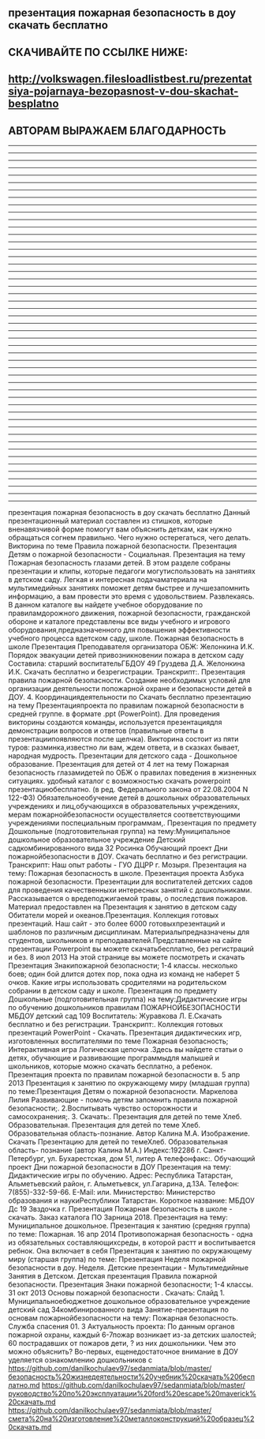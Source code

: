 презентация пожарная безопасность в доу скачать бесплатно
--------------------------------------------------
СКАЧИВАЙТЕ ПО ССЫЛКЕ НИЖЕ:
--------------------------------------------------
http://volkswagen.filesloadlistbest.ru/prezentatsiya-pojarnaya-bezopasnost-v-dou-skachat-besplatno
--------------------------------------------------
АВТОРАМ ВЫРАЖАЕМ БЛАГОДАРНОСТЬ
--------------------------------------------------
--------------------------------------------------
--------------------------------------------------
--------------------------------------------------
--------------------------------------------------
--------------------------------------------------
--------------------------------------------------
--------------------------------------------------
--------------------------------------------------
--------------------------------------------------
--------------------------------------------------
--------------------------------------------------
--------------------------------------------------
--------------------------------------------------
--------------------------------------------------
--------------------------------------------------
--------------------------------------------------
--------------------------------------------------
--------------------------------------------------
--------------------------------------------------
--------------------------------------------------
--------------------------------------------------
--------------------------------------------------
--------------------------------------------------
--------------------------------------------------
--------------------------------------------------
--------------------------------------------------
--------------------------------------------------
--------------------------------------------------
--------------------------------------------------
--------------------------------------------------
--------------------------------------------------
--------------------------------------------------
--------------------------------------------------
--------------------------------------------------
--------------------------------------------------
--------------------------------------------------
--------------------------------------------------
--------------------------------------------------
--------------------------------------------------
--------------------------------------------------
--------------------------------------------------
--------------------------------------------------
--------------------------------------------------
--------------------------------------------------
--------------------------------------------------
--------------------------------------------------
--------------------------------------------------
--------------------------------------------------
--------------------------------------------------
презентация пожарная безопасность в доу скачать бесплатно Данный презентационный материал составлен из стишков, которые вненавязчивой форме помогут вам объяснить деткам, как нужно обращаться согнем правильно. Чего нужно остерегаться, чего делать. Викторина по теме Правила пожарной безопасности. Презентация Детям о пожарной безопасности - Социальная. Презентация на тему Пожарная безопасность глазами детей. В этом разделе собраны презентации и клипы, которые педагоги могутиспользовать на занятиях в детском саду. Легкая и интересная подачаматериала на мультимедийных занятиях поможет детям быстрее и лучшезапомнить информацию, а вам провести это время с удовольствием. Развлекаясь. В данном каталоге вы найдете учебное оборудование по правиламдорожного движения, пожарной безопасности, гражданской обороне и каталоге представлены все виды учебного и игрового оборудования,предназначенного для повышения эффективности учебного процесса  вдетском саду, школе. Пожарная безопасность в школе Презентация Преподавателя организатора ОБЖ: Желонкина И.К.  Порядок эвакуации детей привозникновении пожара в детском саду Составила: старший воспитательГБДОУ 49 Груздева Д.А.  Желонкина И.К. Скачать бесплатно и безрегистрации.  Транскрипт:. Презентация правила пожарной безопасности. Создание необходимых условий для организации деятельности попожарной охране и безопасности детей в ДОУ. 4. Координациядеятельности по  Скачать бесплатно презентацию на тему Презентацияпроекта по правилам пожарной безопасности в средней группе. в формате .ppt (PowerPoint). Для проведения викторины создаются команды, используется презентациядля демонстрации вопросов и ответов (правильные ответы в презентациипоявляются после щелчка). Викторина состоит из пяти туров: разминка,известно ли вам, ждем ответа, и в сказках бывает, народная мудрость. Презентации для детского сада - Дошкольное образование. Презентация для детей от 4 лет на тему Пожарная безопасность глазамидетей по ОБЖ о правилах поведения в жизненных ситуациях.  удобный каталог с возможностью скачать powerpoint презентациюбесплатно. (в ред. Федерального закона от 22.08.2004 N 122-ФЗ) Обязательноеобучение детей в дошкольных образовательных учреждениях и лиц,обучающихся в образовательных учреждениях, мерам пожарнойбезопасности осуществляется соответствующими учреждениями поспециальным программам,. Презентация по предмету Дошкольные (подготовительная группа) на тему:Муниципальное дошкольное образовательное учреждение  Детский садкомбинированного вида 32  Росинка  Обучающий проект Дни пожарнойбезопасности в ДОУ. Скачать бесплатно и без регистрации.  Транскрипт:
Наш опыт работы - ГУО ДЦРР г. Мозыря. Презентация на тему: Пожарная безопасность в школе. Презентация проекта Азбука пожарной безопасности. Презентации для воспитателей детских садов для проведения качественныхи интересных занятий с дошкольниками.  Рассказывается о вредеподжигаемой травы, о последствия пожаров. Материал предоставлен на Презентация к занятию в детском саду Обитатели морей и океанов.Презентация. Коллекция готовых презентаций. Наш сайт - это более 6000 готовыхпрезентаций и шаблонов по различным дисциплинам. Материалыпредназначены для студентов, школьников и преподавателей.Представленные на сайте презентации Powerpoint вы можете скачатьбесплатно, без регистраций и без. 8 июл 2013  На этой странице вы можете посмотреть и скачать Презентация Знакипожарной безопасности; 1-4 классы.  несколько боев; один бой длится дотех пор, пока одна из команд не наберет 5 очков. Какие игры использовать сродителями на родительском собрании в детском саду и школе. Презентация по предмету Дошкольные (подготовительная группа) на тему:Дидактические игры по обучению дошкольников правилам ПОЖАРНОЙБЕЗОПАСНОСТИ МБДОУ детский сад 109 Воспитатель: Журавкова Л. Е.Скачать бесплатно и без регистрации.  Транскрипт:. Коллекция готовых презентаций PowerPoint - Скачать. Презентация дидактических игр, изготовленных воспитателями по теме Пожарная безопасность; Интерактивная игра Логическая цепочка .Здесь вы найдете статьи о детях, обучающие и развивающие программыдля малышей и школьников, которые можно скачать бесплатно, а ребенок. Презентация проекта по правилам пожарной безопасности в. 5 апр 2013  Презентация к занятию по окружающему миру (младшая группа) по теме:Презентация Детям о пожарной безопасности. Маркелова Лилия Развивающие - помочь детям запомнить правила пожарной безопасности;. 2.Воспитывать чувство осторожности и самосохранения;. 3.  Скачать:. Презентация для детей по теме Хлеб. Образовательная. Презентация для детей по теме Хлеб. Образовательная область-познание. Автор Калина М.А. Изображение. Скачать Презентацию для детей по темеХлеб. Образовательная область- познание (автор Калина М.А.) Индекс:192286 г. Санкт-Петербург, ул. Бухарестская, дом 51, литер А телефонфакс:. Обучающий проект Дни пожарной безопасности в ДОУ
Презентация на тему: Дидактические игры по обучению. Адрес: Республика Татарстан, Альметьевский район, г. Альметьевск, ул.Гагарина, д.13А. Телефон: 7(855)-332-59-66. E-Mail:  или. Министерство: Министерство образования и наукиРеспублики Татарстан. Короткое название: МБДОУ Дс 19 Звздочка г. Презентация Пожарная безопасность в школе - скачать. Заказ каталога  ПО Зарница  2018. Презентация на тему: Муниципальное дошкольное. Презентация к занятию (средняя группа) по теме: Пожарная. 16 апр 2014  Противопожарная безопасность - одна из обязательных составляющихсреды, в которой растт и воспитывается ребнок. Она включает в себя Презентация к занятию по окружающему миру (старшая группа) по теме: Презентация Неделя пожарной безопасности в доу. Неделя. Детские презентации - Мультимедийные Занятия в Детском. Детская презентация Правила пожарной безопасности. Презентация Знаки пожарной безопасности; 1-4 классы. 31 окт 2013  Основы пожарной безопасности .  Скачать:  Слайд 1. Муниципальноебюджетное дошкольное образовательное учреждение детский сад 34комбинированного вида Занятие-презентация по основам пожарнойбезопасности на тему: Пожарная безопасность. Служба спасения 01. 3 Актуальность проекта: По данным органов пожарной охраны, каждый 6-7пожар возникает из-за детских шалостей; 60  пострадавших от пожаров дети, ? из них  дошкольники. Чем это можно объяснить? Во-первых, ещенедостаточное внимание в ДОУ уделяется ознакомлению дошкольников с
https://github.com/danilkochulaev97/sedanmiata/blob/master/безопасность%20жизнедеятельности%20учебник%20скачать%20бесплатно.md
https://github.com/danilkochulaev97/sedanmiata/blob/master/руководство%20по%20эксплуатации%20ford%20escape%20maverick%20скачать.md
https://github.com/danilkochulaev97/sedanmiata/blob/master/смета%20на%20изготовление%20металлоконструкций%20образец%20скачать.md